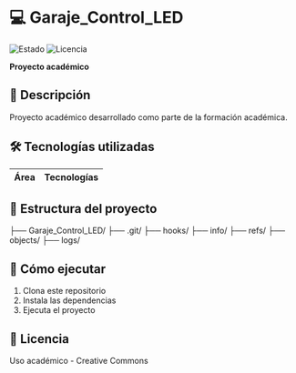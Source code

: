 # 💻 Garaje_Control_LED  
![Estado](https://img.shields.io/badge/ESTADO-EN%20DESARROLLO-yellow) ![Licencia](https://img.shields.io/badge/LICENCIA-ACADÉMICO-blue)  

**Proyecto académico**  

## 📌 Descripción
Proyecto académico desarrollado como parte de la formación académica.

## 🛠 Tecnologías utilizadas
| Área       | Tecnologías |
|------------|-------------|


## 📂 Estructura del proyecto
├── Garaje_Control_LED/
    ├── .git/
        ├── hooks/
        ├── info/
        ├── refs/
        ├── objects/
        ├── logs/


## 🚀 Cómo ejecutar
1. Clona este repositorio
2. Instala las dependencias
3. Ejecuta el proyecto

## 📄 Licencia
Uso académico - Creative Commons
